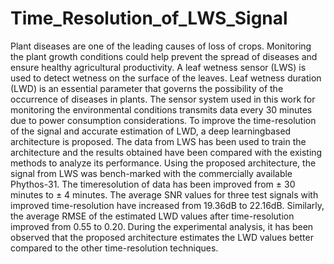 # Time_Resolution_of_LWS_Signal

Plant diseases are one of the leading causes of loss of crops. Monitoring the plant
growth conditions could help prevent the spread of diseases and ensure healthy
agricultural productivity. A leaf wetness sensor (LWS) is used to detect wetness
on the surface of the leaves. Leaf wetness duration (LWD) is an essential parameter
that governs the possibility of the occurrence of diseases in plants. The sensor
system used in this work for monitoring the environmental conditions transmits
data every 30 minutes due to power consumption considerations. To improve the
time-resolution of the signal and accurate estimation of LWD, a deep learningbased
architecture is proposed. The data from LWS has been used to train the
architecture and the results obtained have been compared with the existing methods
to analyze its performance. Using the proposed architecture, the signal from
LWS was bench-marked with the commercially available Phythos-31. The timeresolution
of data has been improved from ± 30 minutes to ± 4 minutes. The
average SNR values for three test signals with improved time-resolution have increased
from 19.36dB to 22.16dB. Similarly, the average RMSE of the estimated
LWD values after time-resolution improved from 0.55 to 0.20. During the experimental
analysis, it has been observed that the proposed architecture estimates the
LWD values better compared to the other time-resolution techniques.
